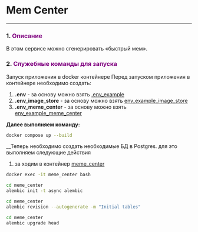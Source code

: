 # Mem Center 

___
<span id="0"></span>

### <span id="1">1. </span><span style="color:purple">Описание</span>

 В этом сервисе можно сгенерировать «быстрый мем». 

### <span id="2">2. </span><span style="color:purple">Служебные команды для запуска</span> 


Запуск приложения в docker контейнере
Перед запуском приложения в контейнере необходимо создать:
1. __.env__ - за основу можно взять [.env_example](.env_example)
2. __.env_image_store__ - за основу можно взять [env_example_image_store](env_example_image_store)
3. __.env_meme_center__ - за основу можно взять [env_example_meme_center](env_example_meme_center)

__Далее выполняем команду:__ 

```bash
docker compose up --build
```
__Теперь необходимо создать необходимые БД в Postgres. для это выполняем следующие действия
1. за ходим в контейнер [meme_center](meme_center)
```bash
docker exec -it meme_center bash
```
```bash
cd meme_center 
alembic init -t async alembic
```
```bash
cd meme_center 
alembic revision --autogenerate -m "Initial tables"
```
```bash
cd meme_center
alembic upgrade head
```